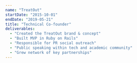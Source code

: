 ```yaml
---
name: "TreatOut"
startDate: "2015-10-01"
endDate: "2019-05-21"
title: "Technical Co-founder"
deliverables:
  - "Created the TreatOut brand & concept"
  - "Built MVP in Ruby on Rails"
  - "Responsible for PR social outreach"
  - "Public speaking within tech and academic community"
  - "Grew network of key partnerships"
---
```

